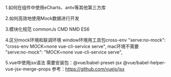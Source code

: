 1.如何在组件中使用eCharts、antv等其他第三方库

2.如何高效地使用Mock数据进行开发

3.模块化规范
commonJs  CMD NMD ES6

4.区分mock环境和联调环境
window环境用工具包cross-env
    "serve:no-mock": "cross-env MOCK=none vue-cli-service serve",
mac环境不需要  
    "serve:no-mock": "MOCK=none vue-cli-service serve",

5.vue中使用jsx语法
需要安装包：@vue/babel-preset-jsx @vue/babel-helper-vue-jsx-merge-props
参考：https://github.com/vuejs/jsx